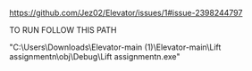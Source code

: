 https://github.com/Jez02/Elevator/issues/1#issue-2398244797

TO RUN FOLLOW THIS PATH 

"C:\Users\Downloads\Elevator-main (1)\Elevator-main\Lift assignmentn\obj\Debug\Lift assignmentn.exe"

